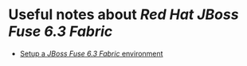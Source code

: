 # Useful notes about _Red Hat JBoss Fuse 6.3 Fabric_

- [Setup a _JBoss Fuse 6.3 Fabric_ environment](./docs/setup_fuse_fabric_environment.md)